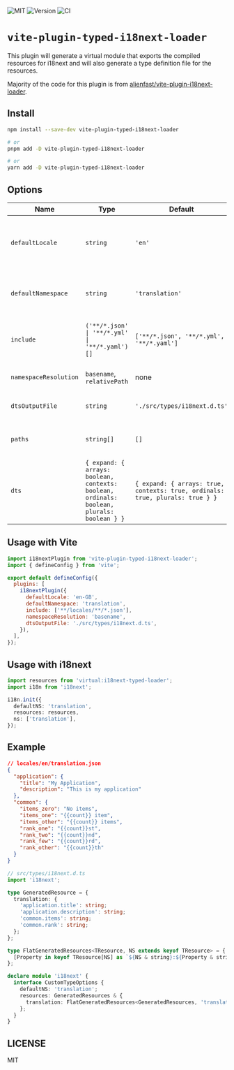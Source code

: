 ![MIT](https://img.shields.io/badge/License-MIT-green?style=flat-square)
![Version](https://img.shields.io/github/package-json/v/rowellx68/vite-plugin-typed-i18next-loader?style=flat-square)
![CI](https://img.shields.io/github/actions/workflow/status/rowellx68/vite-plugin-typed-i18next-loader/publish.yml?style=flat-square)

# `vite-plugin-typed-i18next-loader`

This plugin will generate a virtual module that exports the compiled resources for i18next and will also generate a type definition file for the resources.

Majority of the code for this plugin is from [alienfast/vite-plugin-i18next-loader](https://github.com/alienfast/vite-plugin-i18next-loader).

## Install

```bash
npm install --save-dev vite-plugin-typed-i18next-loader

# or
pnpm add -D vite-plugin-typed-i18next-loader

# or
yarn add -D vite-plugin-typed-i18next-loader
```

## Options

| Name                  | Type                                                                                      | Default                                                                       | Description                                                |
| --------------------- | ----------------------------------------------------------------------------------------- | ----------------------------------------------------------------------------- | ---------------------------------------------------------- |
| `defaultLocale`       | `string`                                                                                  | `'en'`                                                                        | The default locale the plugin will generate the type from. |
| `defaultNamespace`    | `string`                                                                                  | `'translation'`                                                               | The default i18next namespace the plugin will use.         |
| `include`             | `('**/*.json' \| '**/*.yml' \| '**/*.yaml')[]`                                            | `['**/*.json', '**/*.yml', '**/*.yaml']`                                      | Glob patterns of files to include for bundling.            |
| `namespaceResolution` | `basename`, `relativePath`                                                                | none                                                                          | Namespace resolution strategy.                             |
| `dtsOutputFile`       | `string`                                                                                  | `'./src/types/i18next.d.ts'`                                                  | Output file name and path.                                 |
| `paths`               | `string[]`                                                                                | `[]`                                                                          | Locale top-level directory paths.                          |
| `dts`                 | `{ expand: { arrays: boolean, contexts: boolean, ordinals: boolean, plurals: boolean } }` | `{ expand: { arrays: true, contexts: true, ordinals: true, plurals: true } }` | DTS generation options.                                    |

## Usage with Vite

```js
import i18nextPlugin from 'vite-plugin-typed-i18next-loader';
import { defineConfig } from 'vite';

export default defineConfig({
  plugins: [
    i18nextPlugin({
      defaultLocale: 'en-GB',
      defaultNamespace: 'translation',
      include: ['**/locales/**/*.json'],
      namespaceResolution: 'basename',
      dtsOutputFile: './src/types/i18next.d.ts',
    }),
  ],
});
```

## Usage with i18next

```ts
import resources from 'virtual:i18next-typed-loader';
import i18n from 'i18next';

i18n.init({
  defaultNS: 'translation',
  resources: resources,
  ns: ['translation'],
});
```

## Example

```json
// locales/en/translation.json
{
  "application": {
    "title": "My Application",
    "description": "This is my application"
  },
  "common": {
    "items_zero": "No items",
    "items_one": "{{count}} item",
    "items_other": "{{count}} items",
    "rank_one": "{{count}}st",
    "rank_two": "{{count}}nd",
    "rank_few": "{{count}}rd",
    "rank_other": "{{count}}th"
  }
}
```

```ts
// src/types/i18next.d.ts
import 'i18next';

type GeneratedResource = {
  translation: {
    'application.title': string;
    'application.description': string;
    'common.items': string;
    'common.rank': string;
  };
};

type FlatGeneratedResources<TResource, NS extends keyof TResource> = {
  [Property in keyof TResource[NS] as `${NS & string}:${Property & string}`]: TResource[NS][Property];
};

declare module 'i18next' {
  interface CustomTypeOptions {
    defaultNS: 'translation';
    resources: GeneratedResources & {
      translation: FlatGeneratedResources<GeneratedResources, 'translation'>;
    };
  }
}
```

## LICENSE

MIT
